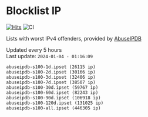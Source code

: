 # Blocklist IP

[![Hits](https://hits.seeyoufarm.com/api/count/incr/badge.svg?url=https%3A%2F%2Fgithub.com%2Fborestad%2Fblocklist-ip%2F&count_bg=%2379C83D&title_bg=%23555555&icon=&icon_color=%23E7E7E7&title=hits&edge_flat=false)](https://hits.seeyoufarm.com)  ![CI](https://img.shields.io/github/workflow/status/borestad/blocklist-ip/CI?style=flat-square)

Lists with worst IPv4 offenders, provided by [AbuseIPDB](https://www.abuseipdb.com/)

<!-- FOOTER-PLACEHOLDER -->
Updated every 5 hours<br>
Last update: `2024-01-04 - 01:16:09`
```
abuseipdb-s100-1d.ipset (26115 ip)
abuseipdb-s100-2d.ipset (30166 ip)
abuseipdb-s100-3d.ipset (32406 ip)
abuseipdb-s100-7d.ipset (38507 ip)
abuseipdb-s100-30d.ipset (59767 ip)
abuseipdb-s100-60d.ipset (82243 ip)
abuseipdb-s100-90d.ipset (106918 ip)
abuseipdb-s100-120d.ipset (131025 ip)
abuseipdb-s100-all.ipset (446305 ip)
```
